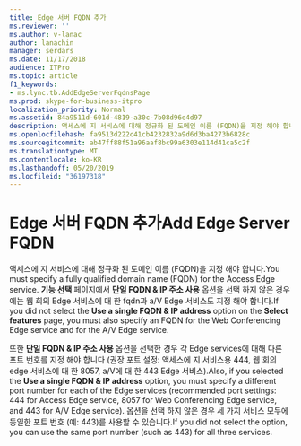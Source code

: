 ```yaml
---
title: Edge 서버 FQDN 추가
ms.reviewer: ''
ms.author: v-lanac
author: lanachin
manager: serdars
ms.date: 11/17/2018
audience: ITPro
ms.topic: article
f1_keywords:
- ms.lync.tb.AddEdgeServerFqdnsPage
ms.prod: skype-for-business-itpro
localization_priority: Normal
ms.assetid: 84a9511d-601d-4819-a30c-7b08d96e4d97
description: 액세스에 지 서비스에 대해 정규화 된 도메인 이름 (FQDN)을 지정 해야 합니다. 기능 선택 페이지에서 단일 FQDN &amp; IP 주소 사용 옵션을 선택 하지 않은 경우에는 웹 회의 Edge 서비스에 대 한 Fqdn과 a/V Edge 서비스도 지정 해야 합니다.
ms.openlocfilehash: fa9513d222c41cb4232832a9d6d3ba4273b6828c
ms.sourcegitcommit: ab47ff88f51a96aaf8bc99a6303e114d41ca5c2f
ms.translationtype: MT
ms.contentlocale: ko-KR
ms.lasthandoff: 05/20/2019
ms.locfileid: "36197318"
---
```

# <a name="add-edge-server-fqdn"></a><span data-ttu-id="78385-104">Edge 서버 FQDN 추가</span><span class="sxs-lookup"><span data-stu-id="78385-104">Add Edge Server FQDN</span></span>
 
<span data-ttu-id="78385-105">액세스에 지 서비스에 대해 정규화 된 도메인 이름 (FQDN)을 지정 해야 합니다.</span><span class="sxs-lookup"><span data-stu-id="78385-105">You must specify a fully qualified domain name (FQDN) for the Access Edge service.</span></span> <span data-ttu-id="78385-106">**기능 선택** 페이지에서 **단일 FQDN &amp; IP 주소 사용** 옵션을 선택 하지 않은 경우에는 웹 회의 Edge 서비스에 대 한 fqdn과 a/V Edge 서비스도 지정 해야 합니다.</span><span class="sxs-lookup"><span data-stu-id="78385-106">If you did not select the **Use a single FQDN &amp; IP address** option on the **Select features** page, you must also specify an FQDN for the Web Conferencing Edge service and for the A/V Edge service.</span></span>
  
<span data-ttu-id="78385-107">또한 **단일 FQDN &amp; IP 주소 사용** 옵션을 선택한 경우 각 Edge services에 대해 다른 포트 번호를 지정 해야 합니다 (권장 포트 설정: 액세스에 지 서비스용 444, 웹 회의 edge 서비스에 대 한 8057, a/V에 대 한 443 Edge 서비스).</span><span class="sxs-lookup"><span data-stu-id="78385-107">Also, if you selected the **Use a single FQDN &amp; IP address** option, you must specify a different port number for each of the Edge services (recommended port settings: 444 for Access Edge service, 8057 for Web Conferencing Edge service, and 443 for A/V Edge service).</span></span> <span data-ttu-id="78385-108">옵션을 선택 하지 않은 경우 세 가지 서비스 모두에 동일한 포트 번호 (예: 443)를 사용할 수 있습니다.</span><span class="sxs-lookup"><span data-stu-id="78385-108">If you did not select the option, you can use the same port number (such as 443) for all three services.</span></span>
  


